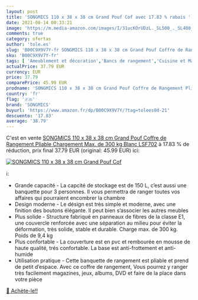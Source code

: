 ```yaml
---
layout: post
title: 'SONGMICS 110 x 38 x 38 cm Grand Pouf Cof avec 17.83 % rabais '
date: 2021-08-14 00:33:21
image: 'https://m.media-amazon.com/images/I/31ucKOrUDzL._SL500_._SL400_.jpg'
comments: true
category: ofertas
author: 'tole.es'
slug: 'B00C9X9V7Y-fr SONGMICS 110 x 38 x 38 cm Grand Pouf Coffre de Rangement...'
sku: 'B00C9X9V7Y-fr'
tags: [ 'Ameublement et décoration','Bancs de rangement','Cuisine et Maison','Meubles','Meubles pour entrée','songmics', ]
actualPrice: 37.79 EUR
currency: EUR
price: 37.79
comparePrice: 45.99 EUR
prodname: 'SONGMICS 110 x 38 x 38 cm Grand Pouf Coffre de Rangement Pliable Chargement Max. de 300 kg Blanc LSF702'
country: 'fr'
flag: '🇫🇷'
brand: 'SONGMICS'
buyurl: 'https://www.amazon.fr/dp/B00C9X9V7Y/?tag=tolees0d-21'
descuento: '17.83'
average: '38.79'
---
```


C'est en vente [SONGMICS 110 x 38 x 38 cm Grand Pouf Coffre de Rangement Pliable Chargement Max. de 300 kg Blanc LSF702](https://www.amazon.fr/dp/B00C9X9V7Y/?tag=tolees0d-21)  à  17.83 % de réduction, prix final  37.79 EUR (original: 45.99 EUR) ici:

[![SONGMICS 110 x 38 x 38 cm Grand Pouf Cof](https://m.media-amazon.com/images/I/31ucKOrUDzL._SL500_._SL400_.jpg)](https://www.amazon.fr/dp/B00C9X9V7Y/?tag=tolees0d-21)

ℹ️:

- Grande capacité - La capcité de stockage est de 150 L, c’est aussi une banquette pour 3 personnes. Il vous permettra de ranger toutes vos affaires qui pourraient encombrer la chambre
- Design moderne - Le désign est très simple et moderne, avec une finition des boutons élégante. Il peut bien s’associer les autres meubles
- Plus solide - Structure fabriqué en panneaux de fibres de la classe E1, une couvercle renforcée avec une séparation au milieu pour éviter la déformation, très solide, stable et durable. Charge max. de 300 kg. Poids de 9,4 kg
- Plus confortable - La couverture est en pvc et rembourée en mousse de haute qualité, trés confortable. La base est anti-frottement et anti-humide
- Utilisation pratique - Cette banquette de rangement est pliable et prend de petit d’espace. Avec ce coffre de rangement, Vous pourrez y ranger très facilement magazines, jeux, albums, DVD et faire de la place dans votre pièce

[🛒 Achète-le!!](https://www.amazon.fr/dp/B00C9X9V7Y/?tag=tolees0d-21)
